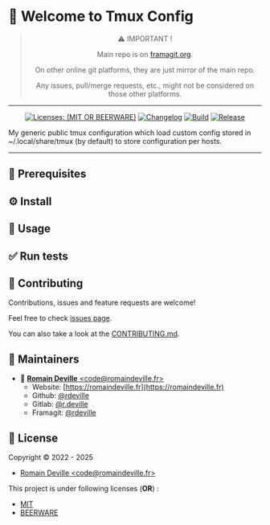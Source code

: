 <!-- BEGIN DOTGIT-SYNC BLOCK MANAGED -->
<!-- markdownlint-disable -->
# 👋 Welcome to Tmux Config

<center>

> ⚠️ IMPORTANT !
>
> Main repo is on [framagit.org](https://framagit.org/rdeville-public/dotfiles/tmux).
>
> On other online git platforms, they are just mirror of the main repo.
>
> Any issues, pull/merge requests, etc., might not be considered on those other
> platforms.

</center>

---

<center>

[![Licenses: (MIT OR BEERWARE)][license_badge]][license_url]
[![Changelog][changelog_badge]][changelog_badge_url]
[![Build][build_badge]][build_badge_url]
[![Release][release_badge]][release_badge_url]

</center>

[build_badge]: https://framagit.org/rdeville-public/dotfiles/tmux/badges/main/pipeline.svg
[build_badge_url]: https://framagit.org/rdeville-public/dotfiles/tmux/-/commits/main
[release_badge]: https://framagit.org/rdeville-public/dotfiles/tmux/-/badges/release.svg
[release_badge_url]: https://framagit.org/rdeville-public/dotfiles/tmux/-/releases/
[license_badge]: https://img.shields.io/badge/Licenses-MIT%20OR%20BEERWARE-blue
[license_url]: https://framagit.org/rdeville-public/dotfiles/tmux/blob/main/LICENSE
[changelog_badge]: https://img.shields.io/badge/Changelog-Python%20Semantic%20Release-yellow
[changelog_badge_url]: https://github.com/python-semantic-release/python-semantic-release

My generic public tmux configuration which load custom config stored in
~/.local/share/tmux (by default) to store configuration per hosts.

---
<!-- BEGIN DOTGIT-SYNC BLOCK EXCLUDED CUSTOM_README -->
<!-- YOU CAN REPLACE THIS COMMENT AND PUT CUSTOM CONTENT HERE -->
<!-- YOUR CUSTOM CONTENT WILL NOT BE OVERRIDDEN -->

## 📌 Prerequisites

## ⚙️ Install

## 🚀 Usage

## ✅ Run tests

<!-- END DOTGIT-SYNC BLOCK EXCLUDED CUSTOM_README -->
## 🤝 Contributing

Contributions, issues and feature requests are welcome!

Feel free to check [issues page][issues_pages].

You can also take a look at the [CONTRIBUTING.md][contributing].

[issues_pages]: https://framagit.org/rdeville-public/dotfiles/tmux/-/issues
[contributing]: https://framagit.org/rdeville-public/dotfiles/tmux/blob/main/CONTRIBUTING.md

## 👤 Maintainers

* 📧 [**Romain Deville** \<code@romaindeville.fr\>](mailto:code@romaindeville.fr)
  * Website: [https://romaindeville.fr](https://romaindeville.fr)
  * Github: [@rdeville](https://github.com/rdeville)
  * Gitlab: [@r.deville](https://gitlab.com/r.deville)
  * Framagit: [@rdeville](https://framagit.org/rdeville)

## 📝 License

Copyright © 2022 - 2025
 * [Romain Deville \<code@romaindeville.fr\>](code@romaindeville.fr)

This project is under following licenses (**OR**) :

* [MIT][main_license]
* [BEERWARE][beerware_license]

[main_license]: https://framagit.org/rdeville-public/dotfiles/tmux/blob/main/LICENSE
[beerware_license]: https://framagit.org/rdeville-public/dotfiles/tmux/blob/main/LICENSE.BEERWARE
<!-- END DOTGIT-SYNC BLOCK MANAGED -->
